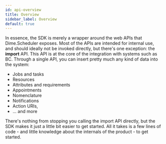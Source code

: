 ```yaml
---
id: api-overview
title: Overview
sidebar_label: Overview
default: true
---
```


In essence, the SDK is merely a wrapper around the web APIs that Dime.Scheduler exposes. Most of the APIs are intended for internal use, and should ideally not be invoked directly, but there's one exception: the **import** API. This API is at the core of the integration with systems such as BC. Through a single API, you can insert pretty much any kind of data into the system:

- Jobs and tasks
- Resources
- Attributes and requirements
- Appointments
- Nomenclature
- Notifications
- Action URIs,
- ... and more

There's nothing from stopping you calling the import API directly, but the SDK makes it just a little bit easier to get started. All it takes is a few lines of code - and little knowledge about the internals of the product - to get started.